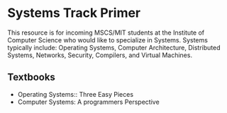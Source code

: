 # Systems Track Primer

This resource is for incoming MSCS/MIT students at the Institute of Computer Science who would like to specialize in Systems. Systems typically include: Operating Systems, Computer Architecture, Distributed Systems, Networks, Security, Compilers, and Virtual Machines.

## Textbooks  

* Operating Systems:: Three Easy Pieces
* Computer Systems: A programmers Perspective

